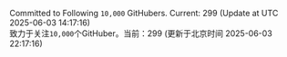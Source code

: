 Committed to Following `10,000` GitHubers. Current: <!-- FOLLOWING_COUNT -->299<!-- FOLLOWING_COUNT --> (Update at UTC <!-- LAST_UPDATED -->2025-06-03 14:17:16<!-- LAST_UPDATED -->)<br>
致力于关注`10,000`个GitHuber。当前：<!-- FOLLOWING_COUNT -->299<!-- FOLLOWING_COUNT --> (更新于北京时间 <!-- LAST_UPDATED_CST -->2025-06-03 22:17:16<!-- LAST_UPDATED_CST -->)
